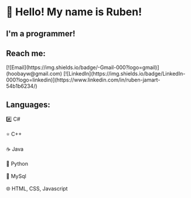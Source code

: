 <h1> 👋 Hello! My name is Ruben!</h1>
<h2>I'm a programmer!</h2>
 <h2> Reach me:</h2>
       [![Email](https://img.shields.io/badge/-Gmail-000?logo=gmail)](hoobayw@gmail.com)
[![LinkedIn](https://img.shields.io/badge/LinkedIn-000?logo=linkedin)](https://www.linkedin.com/in/ruben-jamart-54b1b6234/)
 <h2>Languages:</h2>
       #️⃣ C#<br><br>
       ⭐ C++<br><br>
       ☕ Java<br><br>
       🐍 Python<br><br>
       📜 MySql<br><br>
       🌐 HTML, CSS, Javascript<br>
